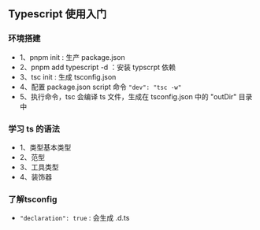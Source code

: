 ## Typescript 使用入门

### 环境搭建

- 1、pnpm init : 生产 package.json
- 2、pnpm add typescript -d ：安装 typscrpt 依赖
- 3、tsc init : 生成 tsconfig.json
- 4、配置 package.json script 命令 `"dev": "tsc -w"`
- 5、执行命令，tsc 会编译 ts 文件，生成在 tsconfig.json 中的 "outDir" 目录中

### 学习 ts 的语法

- 1、类型基本类型
- 2、范型
- 3、工具类型
- 4、装饰器

### 了解tsconfig

- `"declaration": true` : 会生成 .d.ts